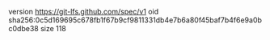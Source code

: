 version https://git-lfs.github.com/spec/v1
oid sha256:0c5d169695c678fb1f67b9cf9811331db4e7b6a80f45baf7b4f6e9a0bc0dbe38
size 118
